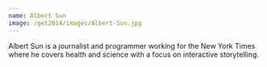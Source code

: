 ```yaml
---
name: Albert Sun
image: /get2014/images/Albert-Sun.jpg
---
```


Albert Sun is a journalist and programmer working for the New York Times where he covers health and science with a focus on interactive storytelling.
